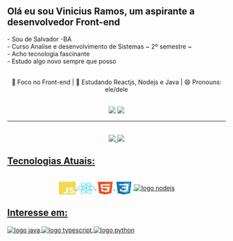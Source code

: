 ## Olá eu sou Vinicius Ramos, um aspirante a desenvolvedor Front-end
<div>
  - Sou de Salvador -BA
  <br>
  - Curso Analise e desenvolvimento de Sistemas ~ 2º semestre ~
  <br>
  - Acho tecnologia fascinante
  <br>
  - Estudo algo novo sempre que posso
 </div>
 <br>
 <div align="center">
    <div>
     <p>🔭 Foco no Front-end  |
     🌱 Estudando Reactjs, Nodejs e Java  |
     😄 Pronouns: ele/dele
      <p>
     </div>
</div>
 <br>
 <div align="center">
    <a href="https://instagram.com/_viniclus" target="_blank"><img src="https://img.shields.io/badge/-Instagram-%23E4405F?style=for-the-badge&logo=instagram&logoColor=white" target="_blank"></a>
      <a href="https://www.linkedin.com/in/vinicius-ramos-621068230/" target="_blank"><img src="https://img.shields.io/badge/-LinkedIn-%230077B5?style=for-the-badge&logo=linkedin&logoColor=white" target="_blank"></a>
  </div>
  <hr>
<br>
<div align="center">
  <a href="https://github.com/vinirms">
  <img height="180em" src="https://github-readme-stats.vercel.app/api?username=vinirms&show_icons=true&theme=dracula&include_all_commits=true&count_private=true"/>
  <img height="180em" src="https://github-readme-stats.vercel.app/api/top-langs/?username=vinirms&layout=compact&langs_count=7&theme=dracula"/>
</div>
  
   
   ## **Tecnologias Atuais:**  
  
  
  <div align="center"><br>
  <img align="center" alt="logo javascript" height="30" width="40" src="https://raw.githubusercontent.com/devicons/devicon/master/icons/javascript/javascript-plain.svg">
  <img align="center" alt="logo react" height="30" width="40" src="https://raw.githubusercontent.com/devicons/devicon/master/icons/react/react-original.svg">
  <img align="center" alt="logo HTML" height="30" width="40" src="https://raw.githubusercontent.com/devicons/devicon/master/icons/html5/html5-original.svg">
  <img align="center" alt="logo CSS" height="30" width="40" src="https://raw.githubusercontent.com/devicons/devicon/master/icons/css3/css3-original.svg">
     <img align="center" alt="logo nodejs" height="30" width="40"  src="https://cdn.jsdelivr.net/gh/devicons/devicon/icons/nodejs/nodejs-original.svg" />

</div>
  
  
  
  ## **Interesse em:**
  
  <div>
  <img align="center" alt="logo java" height="30" width="40" src="https://cdn.jsdelivr.net/gh/devicons/devicon/icons/java/java-original.svg" />
  <img  align="center" alt="logo typescript" height="30" width="40" src="https://cdn.jsdelivr.net/gh/devicons/devicon/icons/typescript/typescript-original.svg" />
  <img  align="center" alt="logo python" height="30" width="40" src="https://cdn.jsdelivr.net/gh/devicons/devicon/icons/python/python-original.svg" />
  </div>
  
